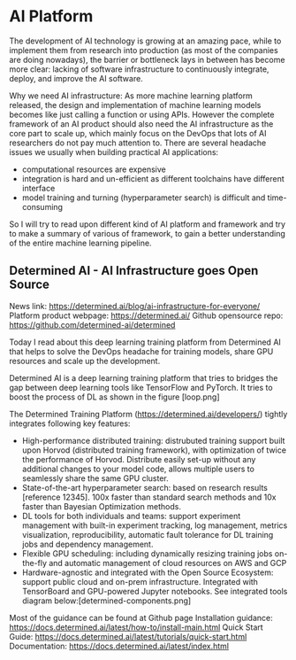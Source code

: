 # AI Platform

The development of AI technology is growing at an amazing pace, while to implement them from research into production (as most of the companies are doing nowadays), the barrier or bottleneck lays in between has become more clear: lacking of software infrastructure to continuously integrate, deploy, and improve the AI software.  

Why we need AI infrastructure:
As more machine learning platform released, the design and implementation of machine learning models becomes like just calling a function or using APIs. However the complete framework of an AI product should also need the AI infrastructure as the core part to scale up, which mainly focus on the DevOps that lots of AI researchers do not pay much attention to.
There are several headache issues we usually when building practical AI applications:
- computational resources are expensive
- integration is hard and un-efficient as different toolchains have different interface
- model training and turning (hyperparameter search) is difficult and time-consuming

So I will try to read upon different kind of AI platform and framework and try to make a summary of various of framework, to gain a better understanding of the entire machine learning pipeline.

## Determined AI - AI Infrastructure goes Open Source
News link: https://determined.ai/blog/ai-infrastructure-for-everyone/
Platform product webpage: https://determined.ai/
Github opensource repo: https://github.com/determined-ai/determined

Today I read about this deep learning training platform from Determined AI that helps to solve the DevOps headache for training models, share GPU resources and scale up the development.

Determined AI is a deep learning training platform that tries to bridges the gap between deep learning tools like TensorFlow and PyTorch. It tries to boost the process of DL as shown in the figure [loop.png]

The Determined Training Platform (https://determined.ai/developers/) tightly integrates following key features:
- High-performance distributed training: distrubuted training support built upon Horvod (distributed training framework), with optimization of twice the performance of Horvod. Distribute easily set-up without any additional changes to your model code, allows multiple users to seamlessly share the same GPU cluster.
- State-of-the-art hyperparameter search: based on research results [reference 12345]. 100x faster than standard search methods and 10x faster than Bayesian Optimization methods.
- DL tools for both individuals and teams: support experiment management with built-in experiment tracking, log management, metrics visualization, reproducibility, automatic fault tolerance for DL training jobs and dependency management.
- Flexible GPU scheduling: including dynamically resizing training jobs on-the-fly and automatic management of cloud resources on AWS and GCP
- Hardware-agnostic and integrated with the Open Source Ecosystem: support public cloud and on-prem infrastructure. Integrated with TensorBoard and GPU-powered Jupyter notebooks. See integrated tools diagram below:[determined-components.png]

Most of the guidance can be found at Github page
Installation guidance: https://docs.determined.ai/latest/how-to/install-main.html
Quick Start Guide: https://docs.determined.ai/latest/tutorials/quick-start.html
Documentation: https://docs.determined.ai/latest/index.html
